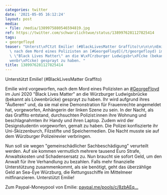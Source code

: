 ```yaml
---
categories: twitter
date: '2021-05-05 16:12:24'
layout: post
media:
- file: /media/1389975880546594819.jpg
ref: https://twitter.com/schwarzlichtwue/status/1389976281127825414
tags:
- georgefloyd
teaser: "Unterst\xFCtzt Emilie! (#BlackLivesMatter Graffito)\n\n\n\nEmilie wird vorgeworfen,\
  \ nach dem Mord eines Polizisten an [#GeorgeFloyd](/t/georgefloyd) im Juni 2020\
  \ \"Black Lives Matter\" an die W\xFCrzburger Ludwigsbr\xFCcke (bekannt als L\xF6\
  wenbr\xFCcke) gesprayt zu haben. "
title: 1389976281127825414
---
```

Unterstützt Emilie! (#BlackLivesMatter Graffito)



Emilie wird vorgeworfen, nach dem Mord eines Polizisten an [#GeorgeFloyd](/t/georgefloyd) im Juni 2020 "Black Lives Matter" an die Würzburger Ludwigsbrücke (bekannt als Löwenbrücke) gesprayt zu haben. 
Ihr wird aufgrund ihres "Äußeren" und, da sie mal eine Demonstration für Frauenrechte angemeldet hat, vorgeworfen, Anhängerin der linken Szene zu sein.
In der Nacht, als das Graffito entstand, durchsuchten Polizist:innen ihre Wohnung und beschlagnahmten ihr Handy und ihren Laptop. Zudem wird der Designstudentin vorgeworfen, gemalt zu haben. Die Polizei konfiszierte ihr Uni-Skizzenburch, Filzstifte und Speichermedien.
Die Nacht musste sie auf dem Würzburger Polizeirevier verbringen. 



Nun soll sie wegen "gemeinschädlicher Sachbeschädigung" verurteilt werden. Auf sie kommen vermutlich mehrere tausend Euro Strafe, Anwaltskosten und Schadensersatz zu.
Nun braucht sie sofort Geld, um den Anwalt für ihre Verhandlung zu bezahlen. Falls mehr finanzielle Unterstützung zusammenkommt, als sie benötigt, geht das überzählige Geld an Sea-Eye Würzburg, die Rettungsschiffe im Mittelmeer mitfinanzieren.
Unterstützt Emilie!



Zum Paypal-Moneypool von Emilie: [paypal.me/pools/c/8zbAEq…](http://paypal.me/pools/c/8zbAEqnE5x)